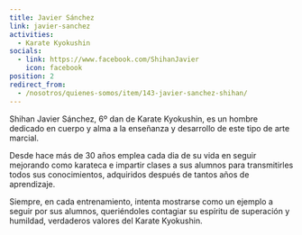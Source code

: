 ```yaml
---
title: Javier Sánchez
link: javier-sanchez
activities:
  - Karate Kyokushin
socials:
  - link: https://www.facebook.com/ShihanJavier
    icon: facebook
position: 2
redirect_from:
  - /nosotros/quienes-somos/item/143-javier-sanchez-shihan/
---
```

<p>Shihan Javier Sánchez, 6º dan de Karate Kyokushin, es un hombre dedicado en cuerpo y alma a la enseñanza y desarrollo de este tipo de arte marcial.</p>

<p>Desde hace más de 30 años emplea cada dia de su vida en seguir mejorando como
karateca e impartir clases a sus alumnos para transmitirles todos sus
conocimientos, adquiridos después de tantos años de aprendizaje.</p>

<p>Siempre, en cada entrenamiento, intenta mostrarse como un ejemplo a seguir por sus alumnos, queriéndoles contagiar su espíritu de superación y humildad, verdaderos valores del Karate Kyokushin.</p>
